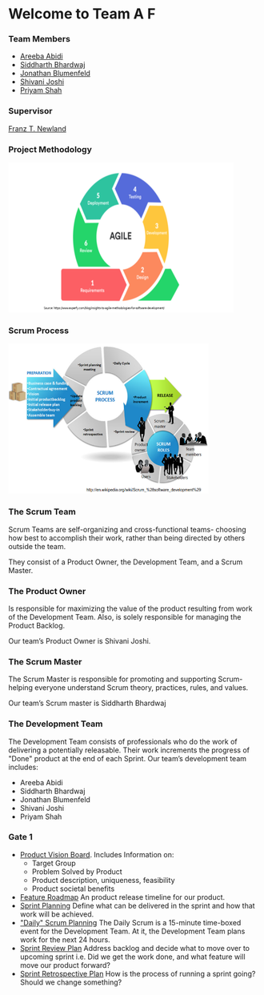 # Welcome to Team A F

### Team Members
* [Areeba Abidi](https://eclass.yorku.ca/eclass/user/view.php?id=31348&course=6123)
* [Siddharth Bhardwaj](https://eclass.yorku.ca/eclass/user/view.php?id=23776&course=6123)
* [Jonathan Blumenfeld](https://eclass.yorku.ca/eclass/user/view.php?id=38821&course=6123)
* [Shivani Joshi](https://eclass.yorku.ca/eclass/user/view.php?id=22345&course=6123)
* [Priyam Shah](https://eclass.yorku.ca/eclass/user/view.php?id=39145&course=6123)

### Supervisor
[Franz T. Newland](https://eclass.yorku.ca/eclass/user/view.php?id=8056&course=6123)

### Project Methodology
<img src="images/im2.png" alt=" " class="inline" width="450" height="300"/>


### Scrum Process
<img src="images/im3.png" alt=" " class="inline" width="400" height="300"/>

### The Scrum Team 

Scrum Teams are self-organizing and cross-functional teams- choosing how best to accomplish their work, rather than being directed by others outside the team.

They consist of a Product Owner, the Development Team, and a Scrum Master. 

### The Product Owner
Is responsible for maximizing the value of the product resulting from work of the Development Team. Also, is solely responsible for managing the Product Backlog.

Our team’s Product Owner is Shivani Joshi.


### The Scrum Master
The Scrum Master is responsible for promoting and supporting Scrum- helping everyone understand Scrum theory, practices, rules, and values.

Our team’s Scrum master is Siddharth Bhardwaj

### The Development Team
The Development Team consists of professionals who do the work of delivering a potentially releasable. Their work increments the progress of "Done" product at the end of each Sprint.
Our team’s development team includes:
* Areeba Abidi
* Siddharth Bhardwaj
* Jonathan Blumenfeld
* Shivani Joshi
* Priyam Shah

### Gate 1
* [Product Vision Board](https://github.com/SidB16/ENG4000-Team-A-F/blob/main/docs/placeholder.txt). Includes Information on:
   * Target Group 
   * Problem Solved by Product
   * Product description, uniqueness, feasibility
   * Product societal benefits
* [Feature Roadmap](https://app.asana.com/0/1198911061756335/board)
An product release timeline for our product. 
* [Sprint Planning](docs/sprint-planning.txt)
Define what can be delivered in the sprint and how that work will be achieved.
* ["Daily" Scrum Planning](docs/scrum-meeting.txt)
The Daily Scrum is a 15-minute time-boxed event for the Development Team. At it, the Development Team plans work for the next 24 hours.
* [Sprint Review Plan](docs/sprint-review-plan.txt)
Address backlog and decide what to move over to upcoming sprint i.e. Did we get the work done, and what feature will move our product forward?
* [Sprint Retrospective Plan](docs/sprint-retrospective-plan.txt)
How is the process of running a sprint going? Should we change something?

